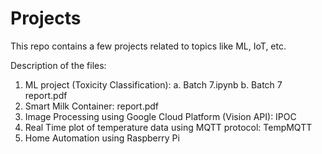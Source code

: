 # Projects
This repo contains a few projects related to topics like ML, IoT, etc.

Description of the files:

1. ML project (Toxicity Classification):
    a. Batch 7.ipynb
    b. Batch 7 report.pdf
2. Smart Milk Container: report.pdf
3. Image Processing using Google Cloud Platform (Vision API): IPOC 
4. Real Time plot of temperature data using MQTT protocol: TempMQTT
5. Home Automation using Raspberry Pi
